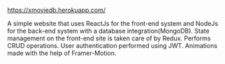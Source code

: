 https://xmoviedb.herokuapp.com/

A simple website that uses ReactJs for the front-end system and NodeJs for the back-end system with a database integration(MongoDB).
State management on the front-end site is taken care of by Redux.
Performs CRUD operations.
User authentication performed using JWT.
Animations made with the help of Framer-Motion.
